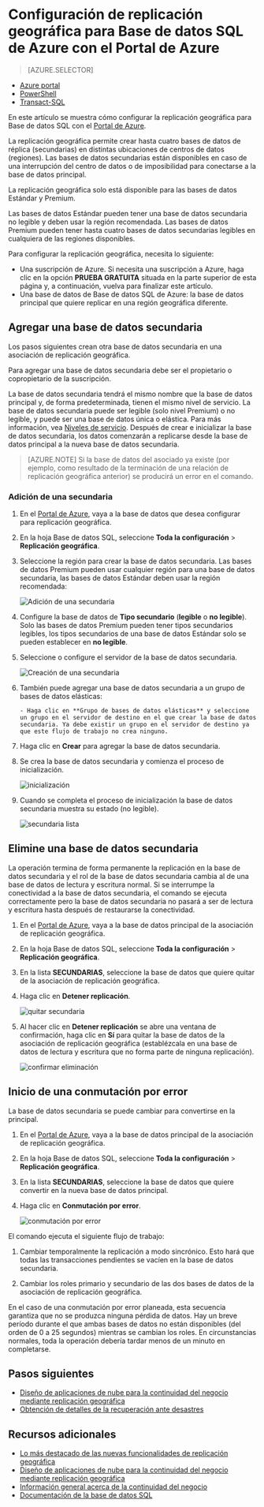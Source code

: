 <properties 
    pageTitle="Configuración de replicación geográfica para Base de datos SQL de Azure con el Portal de Azure | Microsoft Azure" 
    description="Configuración de replicación geográfica para Base de datos SQL de Azure con el Portal de Azure" 
    services="sql-database" 
    documentationCenter="" 
    authors="stevestein" 
    manager="jeffreyg" 
    editor=""/>

<tags
    ms.service="sql-database"
    ms.devlang="NA"
    ms.topic="article"
    ms.tgt_pltfrm="NA"
    ms.workload="data-management" 
    ms.date="02/23/2016"
    ms.author="sstein"/>

# Configuración de replicación geográfica para Base de datos SQL de Azure con el Portal de Azure


> [AZURE.SELECTOR]
- [Azure portal](sql-database-geo-replication-portal.md)
- [PowerShell](sql-database-geo-replication-powershell.md)
- [Transact-SQL](sql-database-geo-replication-transact-sql.md)


En este artículo se muestra cómo configurar la replicación geográfica para Base de datos SQL con el [Portal de Azure](http://portal.azure.com).

La replicación geográfica permite crear hasta cuatro bases de datos de réplica (secundarias) en distintas ubicaciones de centros de datos (regiones). Las bases de datos secundarias están disponibles en caso de una interrupción del centro de datos o de imposibilidad para conectarse a la base de datos principal.

La replicación geográfica solo está disponible para las bases de datos Estándar y Premium.

Las bases de datos Estándar pueden tener una base de datos secundaria no legible y deben usar la región recomendada. Las bases de datos Premium pueden tener hasta cuatro bases de datos secundarias legibles en cualquiera de las regiones disponibles.


Para configurar la replicación geográfica, necesita lo siguiente:

- Una suscripción de Azure. Si necesita una suscripción a Azure, haga clic en la opción **PRUEBA GRATUITA** situada en la parte superior de esta página y, a continuación, vuelva para finalizar este artículo.
- Una base de datos de Base de datos SQL de Azure: la base de datos principal que quiere replicar en una región geográfica diferente.



## Agregar una base de datos secundaria

Los pasos siguientes crean otra base de datos secundaria en una asociación de replicación geográfica.

Para agregar una base de datos secundaria debe ser el propietario o copropietario de la suscripción.

La base de datos secundaria tendrá el mismo nombre que la base de datos principal y, de forma predeterminada, tienen el mismo nivel de servicio. La base de datos secundaria puede ser legible (solo nivel Premium) o no legible, y puede ser una base de datos única o elástica. Para más información, vea [Niveles de servicio](sql-database-service-tiers.md). Después de crear e inicializar la base de datos secundaria, los datos comenzarán a replicarse desde la base de datos principal a la nueva base de datos secundaria.

> [AZURE.NOTE] Si la base de datos del asociado ya existe (por ejemplo, como resultado de la terminación de una relación de replicación geográfica anterior) se producirá un error en el comando.




### Adición de una secundaria

1. En el [Portal de Azure](http://portal.azure.com), vaya a la base de datos que desea configurar para replicación geográfica.
2. En la hoja Base de datos SQL, seleccione **Toda la configuración** > **Replicación geográfica**.
3. Seleccione la región para crear la base de datos secundaria. Las bases de datos Premium pueden usar cualquier región para una base de datos secundaria, las bases de datos Estándar deben usar la región recomendada:


    ![Adición de una secundaria][1]


4. Configure la base de datos de **Tipo secundario** (**legible** o **no legible**). Solo las bases de datos Premium pueden tener tipos secundarios legibles, los tipos secundarios de una base de datos Estándar solo se pueden establecer en **no legible**.
5. Seleccione o configure el servidor de la base de datos secundaria.

    ![Creación de una secundaria][3]

5. También puede agregar una base de datos secundaria a un grupo de bases de datos elásticas:

       - Haga clic en **Grupo de bases de datos elásticas** y seleccione un grupo en el servidor de destino en el que crear la base de datos secundaria. Ya debe existir un grupo en el servidor de destino ya que este flujo de trabajo no crea ninguno.

6. Haga clic en **Crear** para agregar la base de datos secundaria.
 
6. Se crea la base de datos secundaria y comienza el proceso de inicialización.
 
    ![inicialización][6]

7. Cuando se completa el proceso de inicialización la base de datos secundaria muestra su estado (no legible).

    ![secundaria lista][9]



## Elimine una base de datos secundaria

La operación termina de forma permanente la replicación en la base de datos secundaria y el rol de la base de datos secundaria cambia al de una base de datos de lectura y escritura normal. Si se interrumpe la conectividad a la base de datos secundaria, el comando se ejecuta correctamente pero la base de datos secundaria no pasará a ser de lectura y escritura hasta después de restaurarse la conectividad.

1. En el [Portal de Azure](http://portal.azure.com), vaya a la base de datos principal de la asociación de replicación geográfica.
2. En la hoja Base de datos SQL, seleccione **Toda la configuración** > **Replicación geográfica**.
3. En la lista **SECUNDARIAS**, seleccione la base de datos que quiere quitar de la asociación de replicación geográfica.
4. Haga clic en **Detener replicación**.

    ![quitar secundaria][7]


5. Al hacer clic en **Detener replicación** se abre una ventana de confirmación, haga clic en **Sí** para quitar la base de datos de la asociación de replicación geográfica (establézcala en una base de datos de lectura y escritura que no forma parte de ninguna replicación).


    ![confirmar eliminación][8]



## Inicio de una conmutación por error

La base de datos secundaria se puede cambiar para convertirse en la principal.

1. En el [Portal de Azure](http://portal.azure.com), vaya a la base de datos principal de la asociación de replicación geográfica.
2. En la hoja Base de datos SQL, seleccione **Toda la configuración** > **Replicación geográfica**.
3. En la lista **SECUNDARIAS**, seleccione la base de datos que quiere convertir en la nueva base de datos principal.
4. Haga clic en **Conmutación por error**.

    ![conmutación por error][10]

El comando ejecuta el siguiente flujo de trabajo:

1. Cambiar temporalmente la replicación a modo sincrónico. Esto hará que todas las transacciones pendientes se vacíen en la base de datos secundaria. 

2. Cambiar los roles primario y secundario de las dos bases de datos de la asociación de replicación geográfica.

En el caso de una conmutación por error planeada, esta secuencia garantiza que no se produzca ninguna pérdida de datos. Hay un breve período durante el que ambas bases de datos no están disponibles (del orden de 0 a 25 segundos) mientras se cambian los roles. En circunstancias normales, toda la operación debería tardar menos de un minuto en completarse.

   

## Pasos siguientes

- [Diseño de aplicaciones de nube para la continuidad del negocio mediante replicación geográfica](sql-database-designing-cloud-solutions-for-disaster-recovery.md)
- [Obtención de detalles de la recuperación ante desastres](sql-database-disaster-recovery-drills.md)


## Recursos adicionales

- [Lo más destacado de las nuevas funcionalidades de replicación geográfica](https://azure.microsoft.com/blog/spotlight-on-new-capabilities-of-azure-sql-database-geo-replication/)
- [Diseño de aplicaciones de nube para la continuidad del negocio mediante replicación geográfica](sql-database-designing-cloud-solutions-for-disaster-recovery.md)
- [Información general acerca de la continuidad del negocio](sql-database-business-continuity.md)
- [Documentación de la base de datos SQL](https://azure.microsoft.com/documentation/services/sql-database/)


<!--Image references-->
[1]: ./media/sql-database-geo-replication-portal/configure-geo-replication.png
[2]: ./media/sql-database-geo-replication-portal/add-secondary.png
[3]: ./media/sql-database-geo-replication-portal/create-secondary.png
[4]: ./media/sql-database-geo-replication-portal/secondary-type.png
[5]: ./media/sql-database-geo-replication-portal/create.png
[6]: ./media/sql-database-geo-replication-portal/seeding0.png
[7]: ./media/sql-database-geo-replication-portal/remove-secondary.png
[8]: ./media/sql-database-geo-replication-portal/stop-confirm.png
[9]: ./media/sql-database-geo-replication-portal/seeding-complete.png
[10]: ./media/sql-database-geo-replication-portal/failover.png

<!---HONumber=AcomDC_0224_2016-->
